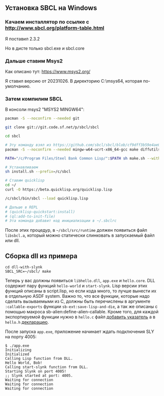## Установка SBCL на Windows

### Качаем инсталлятор по ссылке с http://www.sbcl.org/platform-table.html
Я поставил 2.3.2

Но в дисте только sbcl.exe и sbcl.core

### Дальше ставим Msys2
Как описано тут:
https://www.msys2.org/

Я ставил версию от 20231026. В директорию C:\msys64, которая по-умолчанию.

### Затем компилим SBCL

В консоли msys2 "MSYS2 MINGW64":

```bash
pacman -S --noconfirm --needed git

git clone git://git.code.sf.net/p/sbcl/sbcl

cd sbcl

# Эту команду взял из https://github.com/sbcl/sbcl/blob/cf9dff3b59e4ae0025dbfa542e73c7f1235382c0/azure-pipelines.yml#L62
pacman -S --noconfirm --needed mingw-w64-ucrt-x86_64-gcc make diffutils

PATH="/c/Program Files/Steel Bank Common Lisp/":$PATH sh make.sh --with-sb-linkable-runtime --fancy

# Устанавливаем
sh install.sh --prefix=/c/sbcl

# Ставим quicklisp
cd ~/
curl -O https://beta.quicklisp.org/quicklisp.lisp

/c/sbcl/bin/sbcl --load quicklisp.lisp

# Дальше в REPL
# (quicklisp-quickstart:install)
# (ql:add-to-init-file)
# Эта команда добавит код инициализации в ~/.sbclrc
```

После этих процедур, в `~/sbcl/src/runtime` должен появиться файл `libsbcl.a`, который можно статически слинковать в запускаемый файл или dll.

## Сборка dll из примера

```
cd dll-with-slynk
SBCL_SRC=~/sbcl/ make
```

Теперь у вас должны появиться `libhello.dll`, `app.exe` и `hello.core`. DLL содержит пару функций `hello-world` и `start-slynk`.
Lisp версии этих функций описаны в script.lisp, но если кода много, то лучше вынести их в отдельную ASDF system.
Важно то, что все функции, которые надо сделать вызываемыми из C, должны быть перечислены в аргументе `:callable-exports` функции `sb-ext:save-lisp-and-die`,
а так же описаны с помощью макроса sb-alien:define-alien-callable. Кроме того, для каждой экспортируемой функции нужно в `hello.c` файл [добавить указатель](https://github.com/40ants/sbcl-shared-library-examples/blob/master/dll-with-slynk/hello.c#L12-L14)
а в `hello.h` [декларацию](https://github.com/40ants/sbcl-shared-library-examples/blob/master/dll-with-slynk/hello.h#L26-L27).

После запуска `app.exe`, приложение начинает ждать подключения SLY на порту 4005:

```shell
$ ./app.exe
Initializing
Initialized
Calling Lisp function from DLL.
Hello World, Bob!
Calling start-slynk function from DLL.
Starting Slynk on port 4005!
;; Slynk started at port: 4005.
Waiting for connection
Waiting for connection
Waiting for connection
```
